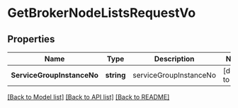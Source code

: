 # GetBrokerNodeListsRequestVo

## Properties
Name | Type | Description | Notes
------------ | ------------- | ------------- | -------------
**ServiceGroupInstanceNo** | **string** | serviceGroupInstanceNo | [default to null]

[[Back to Model list]](../README.md#documentation-for-models) [[Back to API list]](../README.md#documentation-for-api-endpoints) [[Back to README]](../README.md)



